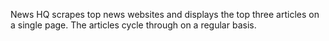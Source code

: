 News HQ scrapes top news websites and displays the top three articles on a single page. The articles cycle through on a regular basis.

